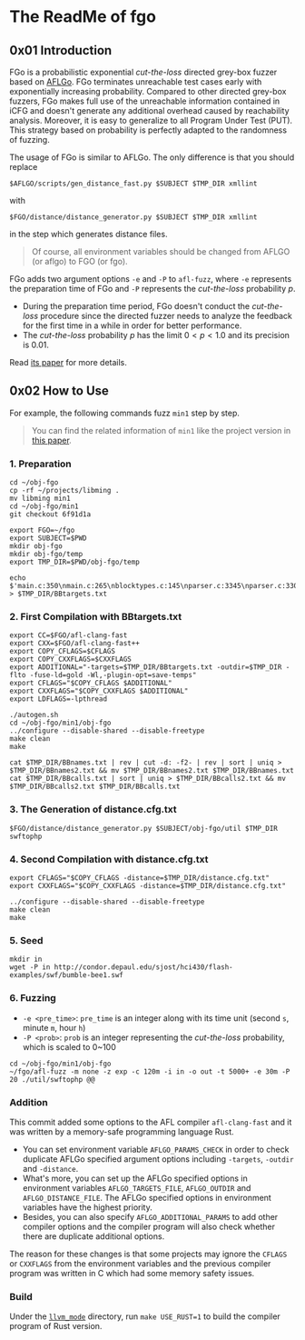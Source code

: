 # The ReadMe of fgo

## 0x01 Introduction

FGo is a probabilistic exponential *cut-the-loss* directed grey-box fuzzer based on [AFLGo](https://github.com/aflgo/aflgo). FGo terminates unreachable test cases early with exponentially increasing probability. Compared to other directed grey-box fuzzers, FGo makes full use of the unreachable information contained in iCFG and doesn't generate any additional overhead caused by reachability analysis. Moreover, it is easy to generalize to all Program Under Test (PUT). This strategy based on probability is perfectly adapted to the randomness of fuzzing.

The usage of FGo is similar to AFLGo. The only difference is that you should replace

```shell
$AFLGO/scripts/gen_distance_fast.py $SUBJECT $TMP_DIR xmllint
```

with

```shell
$FGO/distance/distance_generator.py $SUBJECT $TMP_DIR xmllint
```

in the step which generates distance files.

> Of course, all environment variables should be changed from AFLGO (or aflgo) to FGO (or fgo).

FGo adds two argument options `-e` and `-P` to `afl-fuzz`, where `-e` represents the preparation time of FGo and `-P` represents the *cut-the-loss* probability $p$. 

- During the preparation time period, FGo doesn't conduct the *cut-the-loss* procedure since the directed fuzzer needs to analyze the feedback for the first time in a while in order for better performance.
- The *cut-the-loss* probability $p$ has the limit $0 \lt p \lt 1.0$ and its precision is $0.01$. 

Read [its paper](https://arxiv.org/abs/2307.05961) for more details.

## 0x02 How to Use

For example, the following commands fuzz `min1` step by step.

> You can find the related information of `min1` like the project version in [this paper](https://arxiv.org/abs/2307.05961).

### 1. Preparation

```shell
cd ~/obj-fgo
cp -rf ~/projects/libming .
mv libming min1
cd ~/obj-fgo/min1
git checkout 6f91d1a

export FGO=~/fgo
export SUBJECT=$PWD
mkdir obj-fgo
mkdir obj-fgo/temp
export TMP_DIR=$PWD/obj-fgo/temp

echo $'main.c:350\nmain.c:265\nblocktypes.c:145\nparser.c:3345\nparser.c:3302\nparser.c:3068' > $TMP_DIR/BBtargets.txt
```

### 2. First Compilation with BBtargets.txt

```shell
export CC=$FGO/afl-clang-fast
export CXX=$FGO/afl-clang-fast++
export COPY_CFLAGS=$CFLAGS
export COPY_CXXFLAGS=$CXXFLAGS
export ADDITIONAL="-targets=$TMP_DIR/BBtargets.txt -outdir=$TMP_DIR -flto -fuse-ld=gold -Wl,-plugin-opt=save-temps"
export CFLAGS="$COPY_CFLAGS $ADDITIONAL"
export CXXFLAGS="$COPY_CXXFLAGS $ADDITIONAL"
export LDFLAGS=-lpthread

./autogen.sh
cd ~/obj-fgo/min1/obj-fgo
../configure --disable-shared --disable-freetype
make clean
make

cat $TMP_DIR/BBnames.txt | rev | cut -d: -f2- | rev | sort | uniq > $TMP_DIR/BBnames2.txt && mv $TMP_DIR/BBnames2.txt $TMP_DIR/BBnames.txt
cat $TMP_DIR/BBcalls.txt | sort | uniq > $TMP_DIR/BBcalls2.txt && mv $TMP_DIR/BBcalls2.txt $TMP_DIR/BBcalls.txt
```

### 3. The Generation of distance.cfg.txt

```shell
$FGO/distance/distance_generator.py $SUBJECT/obj-fgo/util $TMP_DIR swftophp
```

### 4. Second Compilation with distance.cfg.txt

```shell
export CFLAGS="$COPY_CFLAGS -distance=$TMP_DIR/distance.cfg.txt"
export CXXFLAGS="$COPY_CXXFLAGS -distance=$TMP_DIR/distance.cfg.txt"

../configure --disable-shared --disable-freetype
make clean
make
```

### 5. Seed

```shell
mkdir in
wget -P in http://condor.depaul.edu/sjost/hci430/flash-examples/swf/bumble-bee1.swf
```

### 6. Fuzzing

- `-e <pre_time>`:  `pre_time` is an integer along with its time unit (second `s`, minute `m`, hour `h`)
- `-P <prob>`: `prob` is an integer representing the *cut-the-loss* probability, which is scaled to 0~100

```shell
cd ~/obj-fgo/min1/obj-fgo
~/fgo/afl-fuzz -m none -z exp -c 120m -i in -o out -t 5000+ -e 30m -P 20 ./util/swftophp @@
```

### Addition
This commit added some options to the AFL compiler `afl-clang-fast` and it was written by a memory-safe programming language Rust.
* You can set environment variable `AFLGO_PARAMS_CHECK` in order to check duplicate AFLGo specified argument options including `-targets`, `-outdir` and `-distance`.
* What's more, you can set up the AFLGo specified options in environment variables `AFLGO_TARGETS_FILE`, `AFLGO_OUTDIR` and `AFLGO_DISTANCE_FILE`. The AFLGo specified options in environment variables have the highest priority.
* Besides, you can also specify `AFLGO_ADDITIONAL_PARAMS` to add other compiler options and the compiler program will also check whether there are duplicate additional options.

The reason for these changes is that some projects may ignore the `CFLAGS` or `CXXFLAGS` from the environment variables and the previous compiler program was written in C which had some memory safety issues.

### Build
Under the [`llvm_mode`](./llvm_mode/) directory, run `make USE_RUST=1` to build the compiler program of Rust version.
